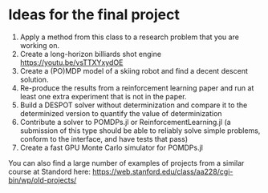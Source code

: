 # Ideas for the final project

1. Apply a method from this class to a research problem that you are working on.
2. Create a long-horizon billiards shot engine https://youtu.be/vsTTXYxydOE
3. Create a (PO)MDP model of a skiing robot and find a decent descent solution.
4. Re-produce the results from a reinforcement learning paper and run at least one extra experiment that is not in the paper.
5. Build a DESPOT solver without determinization and compare it to the determinized version to quantify the value of determinization
6. Contribute a solver to POMDPs.jl or ReinforcementLearning.jl (a submission of this type should be able to reliably solve simple problems, conform to the interface, and have tests that pass)
7. Create a fast GPU Monte Carlo simulator for POMDPs.jl

You can also find a large number of examples of projects from a similar course at Standord here: https://web.stanford.edu/class/aa228/cgi-bin/wp/old-projects/
